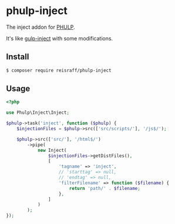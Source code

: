 # phulp-inject

The inject addon for [PHULP](https://github.com/reisraff/phulp).

It's like [gulp-inject](https://github.com/klei/gulp-inject) with some modifications.

## Install

```bash
$ composer require reisraff/phulp-inject
```

## Usage

```php
<?php

use Phulp\Inject\Inject;

$phulp->task('inject', function ($phulp) {
    $injectionFiles = $phulp->src(['src/scripts/'], '/js$/');

    $phulp->src(['src/'], '/html$/')
        ->pipe(
            new Inject(
                $injectionFiles->getDistFiles(),
                [
                    'tagname' => 'inject',
                    // 'starttag' => null,
                    // 'endtag' => null,
                    'filterFilename' => function ($filename) {
                        return 'path/' . $filename;
                    },
                ]
            )
        );
});

```
